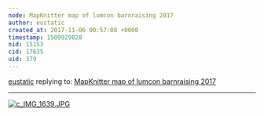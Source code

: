 ```yaml
---
node: MapKnitter map of lumcon barnraising 2017
author: eustatic
created_at: 2017-11-06 00:57:08 +0000
timestamp: 1509929828
nid: 15153
cid: 17635
uid: 379
---
```




[eustatic](../profile/eustatic) replying to: [MapKnitter map of lumcon barnraising 2017](../notes/eustatic/11-06-2017/mapknitter-map-of-lumcon-barnraising-2017)

----
[![c_IMG_1639.JPG](https://publiclab.org/system/images/photos/000/022/284/large/c_IMG_1639.JPG)](https://publiclab.org/system/images/photos/000/022/284/original/c_IMG_1639.JPG)

